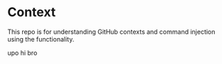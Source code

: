 # Context

This repo is for understanding GitHub contexts and command injection using the functionality.

upo
hi bro
